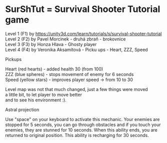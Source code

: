 # SurShTut = Survival Shooter Tutorial game

Level 1 (F1) by https://unity3d.com/learn/tutorials/s/survival-shooter-tutorial	<br />
Level 2 (F2) by Pavel Morcinek - druhá zbraň - brokovnice	<br />
Level 3 (F3) by Honza Hlava - Ghosty player	<br />
Level 4 (F4) by Veronika Aksamítová - Picku ups - Heart, ZZZ, Speed	<br />



Pickups<br />

Heart (red hearts) - added health 30 (from 100)<br />
ZZZ (blue spheres) - stops movement of enemy for 6 seconds<br />
Speed (yellow stars) - improves player speed -> from 10 to 30<br />

Level map was not that much changed, just a few things were moved<br /> a little bit, to let player to move better\
and to see his environment :).<br />

Astral projection<br />

Use "space" on your keyboard to activate this mechanic. Your enemies are stopped for 5 seconds, you can go through obstacles and if you touch your enemies, they are stunned for 10 seconds. When this ability ends, you are returned to original position. This ability is recharging for 30 seconds.<br />

